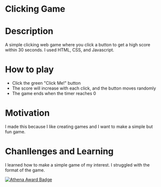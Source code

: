 # Clicking Game

# Description
A simple clicking web game where you click a button to get a high score within 30 seconds.
I used HTML, CSS, and Javascript.

# How to play
- Click the green "Click Me!" button
- The score will increase with each click, and the button moves randomly
- The game ends when the timer reaches 0

# Motivation
I made this because I like creating games and I want to make a simple but fun game.

# Chanllenges and Learning
I learned how to make a simple game of my interest.
I struggled with the format of the game.

[![Athena Award Badge](https://img.shields.io/endpoint?url=https%3A%2F%2Faward.athena.hackclub.com%2Fapi%2Fbadge)](https://award.athena.hackclub.com?utm_source=readme)

